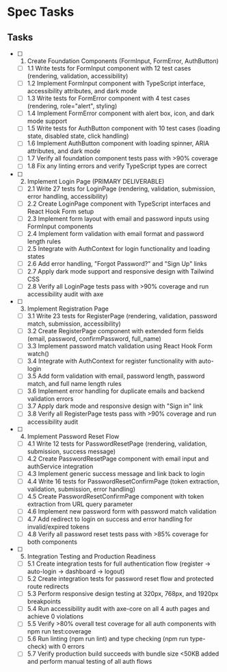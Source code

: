 # Spec Tasks

## Tasks

- [ ] 1. Create Foundation Components (FormInput, FormError, AuthButton)

  - [ ] 1.1 Write tests for FormInput component with 12 test cases (rendering, validation, accessibility)
  - [ ] 1.2 Implement FormInput component with TypeScript interface, accessibility attributes, and dark mode
  - [ ] 1.3 Write tests for FormError component with 4 test cases (rendering, role="alert", styling)
  - [ ] 1.4 Implement FormError component with alert box, icon, and dark mode support
  - [ ] 1.5 Write tests for AuthButton component with 10 test cases (loading state, disabled state, click handling)
  - [ ] 1.6 Implement AuthButton component with loading spinner, ARIA attributes, and dark mode
  - [ ] 1.7 Verify all foundation component tests pass with >90% coverage
  - [ ] 1.8 Fix any linting errors and verify TypeScript types are correct

- [ ] 2. Implement Login Page (PRIMARY DELIVERABLE)

  - [ ] 2.1 Write 27 tests for LoginPage (rendering, validation, submission, error handling, accessibility)
  - [ ] 2.2 Create LoginPage component with TypeScript interfaces and React Hook Form setup
  - [ ] 2.3 Implement form layout with email and password inputs using FormInput components
  - [ ] 2.4 Implement form validation with email format and password length rules
  - [ ] 2.5 Integrate with AuthContext for login functionality and loading states
  - [ ] 2.6 Add error handling, "Forgot Password?" and "Sign Up" links
  - [ ] 2.7 Apply dark mode support and responsive design with Tailwind CSS
  - [ ] 2.8 Verify all LoginPage tests pass with >90% coverage and run accessibility audit with axe

- [ ] 3. Implement Registration Page

  - [ ] 3.1 Write 23 tests for RegisterPage (rendering, validation, password match, submission, accessibility)
  - [ ] 3.2 Create RegisterPage component with extended form fields (email, password, confirmPassword, full_name)
  - [ ] 3.3 Implement password match validation using React Hook Form watch()
  - [ ] 3.4 Integrate with AuthContext for register functionality with auto-login
  - [ ] 3.5 Add form validation with email, password length, password match, and full name length rules
  - [ ] 3.6 Implement error handling for duplicate emails and backend validation errors
  - [ ] 3.7 Apply dark mode and responsive design with "Sign in" link
  - [ ] 3.8 Verify all RegisterPage tests pass with >90% coverage and run accessibility audit

- [ ] 4. Implement Password Reset Flow

  - [ ] 4.1 Write 12 tests for PasswordResetPage (rendering, validation, submission, success message)
  - [ ] 4.2 Create PasswordResetPage component with email input and authService integration
  - [ ] 4.3 Implement generic success message and link back to login
  - [ ] 4.4 Write 16 tests for PasswordResetConfirmPage (token extraction, validation, submission, error handling)
  - [ ] 4.5 Create PasswordResetConfirmPage component with token extraction from URL query parameter
  - [ ] 4.6 Implement new password form with password match validation
  - [ ] 4.7 Add redirect to login on success and error handling for invalid/expired tokens
  - [ ] 4.8 Verify all password reset tests pass with >85% coverage for both components

- [ ] 5. Integration Testing and Production Readiness
  - [ ] 5.1 Create integration tests for full authentication flow (register → auto-login → dashboard → logout)
  - [ ] 5.2 Create integration tests for password reset flow and protected route redirects
  - [ ] 5.3 Perform responsive design testing at 320px, 768px, and 1920px breakpoints
  - [ ] 5.4 Run accessibility audit with axe-core on all 4 auth pages and achieve 0 violations
  - [ ] 5.5 Verify >80% overall test coverage for all auth components with npm run test:coverage
  - [ ] 5.6 Run linting (npm run lint) and type checking (npm run type-check) with 0 errors
  - [ ] 5.7 Verify production build succeeds with bundle size <50KB added and perform manual testing of all auth flows
